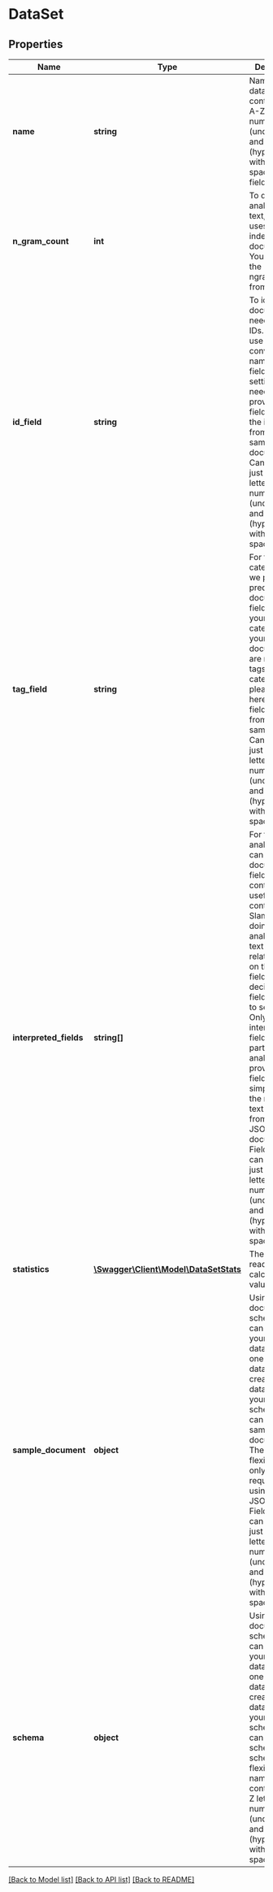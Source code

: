 # DataSet

## Properties
Name | Type | Description | Notes
------------ | ------------- | ------------- | -------------
**name** | **string** | Name of your dataset. Can contains just A-Z letters, numbers, _ (underscore) and - (hyphen) without any space. This field is unique | 
**n_gram_count** | **int** | To deeper analyze your text, a dataset uses ngram to index your document. You can set the ngramcount from 1 to 6 | 
**id_field** | **string** | To identify a document you need to use IDs. You can use your own conventions to name your ID field, but in the settings you need to provide the field name of the id field from your sample document. Can contains just A-Z letters, numbers, _ (underscore) and - (hyphen) without any space | 
**tag_field** | **string** | For text categorization, we provide a predefined document field to store your tags (or categories). If your documents are related to tags or categories, please insert here the tags field name from your sample JSON. Can contains just A-Z letters, numbers, _ (underscore) and - (hyphen) without any space | 
**interpreted_fields** | **string[]** | For text analysis, you can set those document fields that contains useful text content. Slamby is doing ngram analysis and text process related works on these fields. How to decide which field you need to set here? Only the interpreted field can be a part of text analyzes. To provide these fields just simply insert the needed text fields from your JSON document. Field names can contain just A-Z letters, numbers, _ (underscore) and - (hyphen) without any space | 
**statistics** | [**\Swagger\Client\Model\DataSetStats**](DataSetStats.md) | These are read-only calculated values | [optional] 
**sample_document** | **object** | Using flexible document schema, you can store all of your required data inside one simple dataset. To create a dataset with your required schema you can provide a sample document. The schema is flexible; the only requirement is using standard JSON format. Field names can contain just A-Z letters, numbers, _ (underscore) and - (hyphen) without any space | [optional] 
**schema** | **object** | Using flexible document schema, you can store all of your required data inside one simple dataset. To create a dataset with your required schema you can provide a schema. The schema is flexible. Field names can contain just A-Z letters, numbers, _ (underscore) and - (hyphen) without any space | [optional] 


[[Back to Model list]](../README.md#documentation-for-models) [[Back to API list]](../README.md#documentation-for-api-endpoints) [[Back to README]](../README.md)


